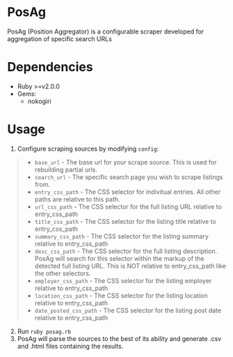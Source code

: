 # PosAg
PosAg (Position Aggregator) is a configurable scraper developed for aggregation of specific search URLs

# Dependencies
- Ruby >=v2.0.0
- Gems:
	- nokogiri

# Usage
1. Configure scraping sources by modifying ```config```:
> - ```base_url``` - The base url for your scrape source. This is used for rebuilding partial urls.
> - ```search_url``` - The specific search page you wish to scrape listings from.
> - ```entry_css_path``` - The CSS selector for indivitual entries. All other paths are relative to this path.
> - ```url_css_path``` - The CSS selector for the full listing URL relative to entry_css_path
> - ```title_css_path``` - The CSS selector for the listing title relative to entry_css_path
> - ```summary_css_path``` - The CSS selector for the listing summary relative to entry_css_path
> - ```desc_css_path``` - The CSS selector for the full listing description. PosAg will search for this selector within the markup of the detected full listing URL. This is NOT relative to entry_css_path like the other selectors.
> - ```employer_css_path``` - The CSS selector for the listing employer relative to entry_css_path
> - ```location_css_path``` - The CSS selector for the listing location relative to entry_css_path
> - ```date_posted_css_path``` - The CSS selector for the listing post date relative to entry_css_path

2. Run ```ruby posag.rb```
3. PosAg will parse the sources to the best of its ability and generate .csv and .html files containing the results.